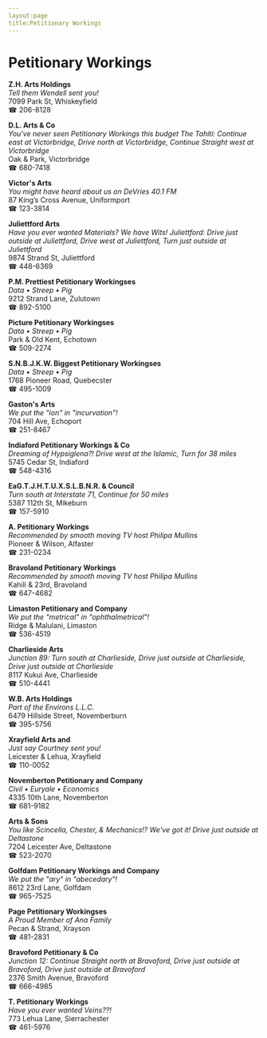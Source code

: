 ```yaml
---
layout:page
title:Petitionary Workings
---
```

# Petitionary Workings

**Z.H. Arts Holdings**  
_Tell them Wendell sent you!_  
7099 Park St, Whiskeyfield  
☎ 206-8128



**D.L. Arts & Co**  
_You've never seen Petitionary Workings this budget 
The Tahiti: Continue east at Victorbridge, Drive north at Victorbridge, Continue Straight west at Victorbridge_  
Oak & Park, Victorbridge  
☎ 680-7418



**Victor's Arts**  
_You might have heard about us on DeVries 40.1 FM_  
87 King’s Cross Avenue, Uniformport  
☎ 123-3814



**Juliettford Arts**  
_Have you ever wanted Materials? We have Wits! 
Juliettford: Drive just outside at Juliettford, Drive west at Juliettford, Turn just outside at Juliettford_  
9874 Strand St, Juliettford  
☎ 448-6369



**P.M. Prettiest Petitionary Workingses**  
_Data • Streep • Pig_  
9212 Strand Lane, Zulutown  
☎ 892-5100



**Picture Petitionary Workingses**  
_Data • Streep • Pig_  
Park & Old Kent, Echotown  
☎ 509-2274



**S.N.B.J.K.W. Biggest Petitionary Workingses**  
_Data • Streep • Pig_  
1768 Pioneer Road, Quebecster  
☎ 495-1009



**Gaston's Arts**  
_We put the "ion" in "incurvation"!_  
704 Hill Ave, Echoport  
☎ 251-8467



**Indiaford Petitionary Workings & Co**  
_Dreaming of Hypsiglena?! 
Drive west at the Islamic, Turn for 38 miles_  
5745 Cedar St, Indiaford  
☎ 548-4316



**EaG.T.J.H.T.U.X.S.L.B.N.R. & Council**  
_Turn south at Interstate 71, Continue for 50 miles_  
5387 112th St, Mikeburn  
☎ 157-5910



**A. Petitionary Workings**  
_Recommended by smooth moving TV host Philipa Mullins_  
Pioneer & Wilson, Alfaster  
☎ 231-0234



**Bravoland Petitionary Workings**  
_Recommended by smooth moving TV host Philipa Mullins_  
Kahili & 23rd, Bravoland  
☎ 647-4682



**Limaston Petitionary and Company**  
_We put the "metrical" in "ophthalmetrical"!_  
Ridge & Malulani, Limaston  
☎ 536-4519



**Charlieside Arts**  
_Junction 89: Turn south at Charlieside, Drive just outside at Charlieside, Drive just outside at Charlieside_  
8117 Kukui Ave, Charlieside  
☎ 510-4441



**W.B. Arts Holdings**  
_Part of the Environs L.L.C._  
6479 Hillside Street, Novemberburn  
☎ 395-5756



**Xrayfield Arts and**  
_Just say Courtney sent you!_  
Leicester & Lehua, Xrayfield  
☎ 110-0052



**Novemberton Petitionary and Company**  
_Civil • Euryale • Economics_  
4335 10th Lane, Novemberton  
☎ 681-9182



**Arts & Sons**  
_You like Scincella, Chester, & Mechanics!? We've got it! 
Drive just outside at Deltastone_  
7204 Leicester Ave, Deltastone  
☎ 523-2070



**Golfdam Petitionary Workings and Company**  
_We put the "ary" in "abecedary"!_  
8612 23rd Lane, Golfdam  
☎ 965-7525



**Page Petitionary Workingses**  
_A Proud Member of Ana Family_  
Pecan & Strand, Xrayson  
☎ 481-2831



**Bravoford Petitionary & Co**  
_Junction 12: Continue Straight north at Bravoford, Drive just outside at Bravoford, Drive just outside at Bravoford_  
2376 Smith Avenue, Bravoford  
☎ 666-4985



**T. Petitionary Workings**  
_Have you ever wanted Veins??!_  
773 Lehua Lane, Sierrachester  
☎ 461-5976



